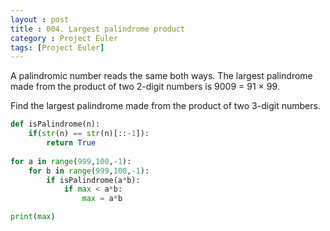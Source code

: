 ```yaml
---
layout : post
title : 004. Largest palindrome product
category : Project Euler
tags: [Project Euler]
---
```


A palindromic number reads the same both ways. The largest palindrome made from the product of two 2-digit numbers is 9009 = 91 × 99.

Find the largest palindrome made from the product of two 3-digit numbers.



```python
def isPalindrome(n):
    if(str(n) == str(n)[::-1]):
        return True
    
for a in range(999,100,-1):
    for b in range(999,100,-1):
        if isPalindrome(a*b):
            if max < a*b:
                max = a*b

print(max)
```

